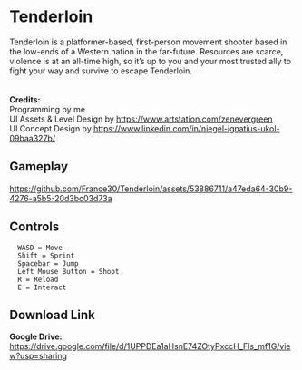 # Tenderloin
Tenderloin is a platformer-based, first-person movement shooter based in the low-ends
of a Western nation in the far-future. Resources are scarce, violence is at an all-time high, so it’s
up to you and your most trusted ally to fight your way and survive to escape Tenderloin.
<br/><br/><br/>
<b>Credits:</b><br/>
Programming by me<br/>
UI Assets & Level Design by https://www.artstation.com/zenevergreen<br/>
UI Concept Design by https://www.linkedin.com/in/niegel-ignatius-ukol-09baa327b/
## Gameplay
https://github.com/France30/Tenderloin/assets/53886711/a47eda64-30b9-4276-a5b5-20d3bc03d73a

## Controls
```
  WASD = Move
  Shift = Sprint
  Spacebar = Jump
  Left Mouse Button = Shoot
  R = Reload
  E = Interact
```

## Download Link
<b>Google Drive: </b>https://drive.google.com/file/d/1UPPDEa1aHsnE74ZOtyPxccH_Fls_mf1G/view?usp=sharing
